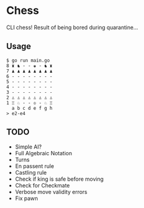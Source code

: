 # Chess
CLI chess! Result of being bored during quarantine...

## Usage
```
$ go run main.go
8 ♜ ♞ - - ♚ - ♞ ♜ 
7 ♟︎ ♟︎ ♟︎ ♟︎ ♟︎ ♟︎ ♟︎ ♟︎ 
6 - - - - - - - - 
5 - - - - - - - - 
4 - - - - - - - - 
3 - - - - - - - - 
2 ♙ ♙ ♙ ♙ ♙ ♙ ♙ ♙ 
1 ♖ ♘ - - ♔ - ♘ ♖ 
  a b c d e f g h
> e2-e4
```

## TODO
* Simple AI?
* Full Algebraic Notation
* Turns
* En passent rule
* Castling rule
* Check if king is safe before moving
* Check for Checkmate
* Verbose move validity errors
* Fix pawn
